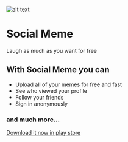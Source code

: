 ![alt text](https://firebasestorage.googleapis.com/v0/b/social-meme-c0164.appspot.com/o/app_logo.png?alt=media&token=5108e999-7ccb-44e5-b41e-79a482754294)
# Social Meme
Laugh as much as you want for free

## With Social Meme you can

- Upload all of your memes for free and fast
- See who viewed your profile
- Follow your friends
- Sign in anonymously

### and much more...

[Download it now in play store](https://play.google.com/store/apps/details?id=com.george.socialmeme)
